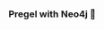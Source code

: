 ### Pregel with Neo4j 🚀



































































































































 

































































































































































































































































































